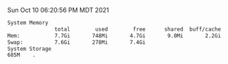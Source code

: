 Sun Oct 10 06:20:56 PM MDT 2021
```bash
System Memory
               total        used        free      shared  buff/cache   available
Mem:           7.7Gi       748Mi       4.7Gi       9.0Mi       2.2Gi       6.6Gi
Swap:          7.6Gi       278Mi       7.4Gi
System Storage
685M	.
```
